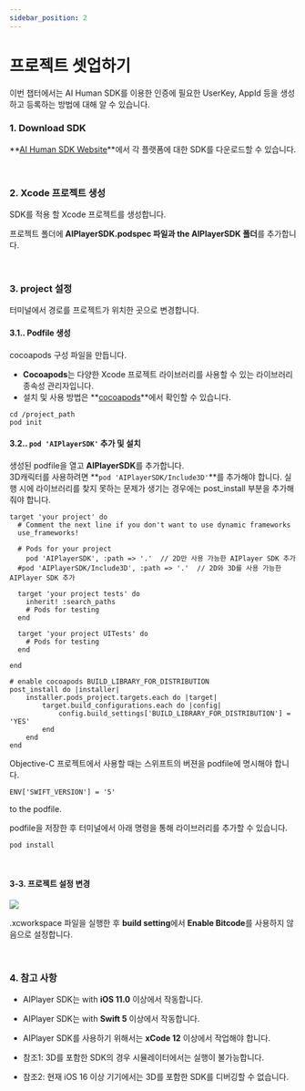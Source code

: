 ```yaml
---
sidebar_position: 2
---
```


# 프로젝트 셋업하기

이번 챕터에서는 AI Human SDK를 이용한 인증에 필요한 UserKey, AppId 등을 생성하고 등록하는 방법에 대해 알 수 있습니다.

### 1. Download SDK

**[AI Human SDK Website](https://aihuman.aistudios.com)**에서 각 플랫폼에 대한 SDK를 다운로드할 수 있습니다.


<br/>

### 2. Xcode 프로젝트 생성

SDK를 적용 할 Xcode 프로젝트를 생성합니다.

프로젝트 폴더에 **AIPlayerSDK.podspec 파일과 the AIPlayerSDK 폴더**를 추가합니다.


<br/>

### 3. project 설정

터미널에서 경로를 프로젝트가 위치한 곳으로 변경합니다.

#### 3.1.. Podfile 생성

cocoapods 구성 파일을 만듭니다.

- **Cocoapods**는 다양한 Xcode 프로젝트 라이브러리를 사용할 수 있는 라이브러리 종속성 관리자입니다.
- 설치 및 사용 방법은 **[cocoapods](https://cocoapods.org)**에서 확인할 수 있습니다.

```console
cd /project_path
pod init
```

#### 3.2.. `pod 'AIPlayerSDK'` 추가 및 설치

생성된 podfile을 열고 **AIPlayerSDK**를 추가합니다. <br/>
3D캐릭터를 사용하려면 **`pod 'AIPlayerSDK/Include3D'`**를 추가해야 합니다.
실행 시에 라이브러리를 찾지 못하는 문제가 생기는 경우에는 post_install 부분을 추가해 줘야 합니다.

```console
target 'your project' do
  # Comment the next line if you don't want to use dynamic frameworks
  use_frameworks!

  # Pods for your project
	pod 'AIPlayerSDK', :path => '.'  // 2D만 사용 가능한 AIPlayer SDK 추가
  #pod 'AIPlayerSDK/Include3D', :path => '.'  // 2D와 3D를 사용 가능한 AIPlayer SDK 추가

  target 'your project tests' do
    inherit! :search_paths
    # Pods for testing
  end

  target 'your project UITests' do
    # Pods for testing
  end

end

# enable cocoapods BUILD_LIBRARY_FOR_DISTRIBUTION
post_install do |installer|
    installer.pods_project.targets.each do |target|
        target.build_configurations.each do |config|
            config.build_settings['BUILD_LIBRARY_FOR_DISTRIBUTION'] = 'YES'
        end
    end
end
```

Objective-C 프로젝트에서 사용할 때는 스위프트의 버젼을 podfile에 명시해야 합니다.

```
ENV['SWIFT_VERSION'] = '5'
```

to the podfile.

podfile을 저장한 후 터미널에서 아래 명령을 통해 라이브러리를 추가할 수 있습니다.

```
pod install
```

<br/>

#### 3-3. 프로젝트 설정 변경

<img src="/img/aihuman/ios/aisample_disable_bitcode.png" /> <br/>

.xcworkspace 파일을 실행한 후 **build setting**에서 **Enable Bitcode**를 사용하지 않음으로 설정합니다.

<br/>

### 4. 참고 사항

- AIPlayer SDK는 with **iOS 11.0** 이상에서 작동합니다.

- AIPlayer SDK는 with **Swift 5** 이상에서 작동합니다.

- AIPlayer SDK를 사용하기 위해서는 **xCode 12** 이상에서 작업해야 합니다.

- 참조1: 3D를 포함한 SDK의 경우 시뮬레이터에서는 실행이 불가능합니다.

- 참조2: 현재 iOS 16 이상 기기에서는 3D를 포함한 SDK를 디버깅할 수 없습니다.

<br/>

